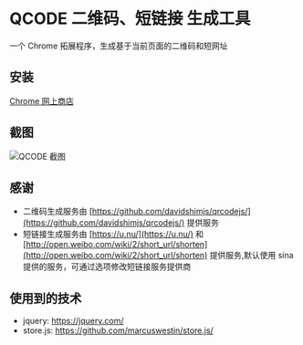 # QCODE 二维码、短链接 生成工具
一个 Chrome 拓展程序，生成基于当前页面的二维码和短网址

## 安装
[Chrome 网上商店](https://chrome.google.com/webstore/detail/qcode/aefjmcpolambjjegdnmpcblmldcoebdm/related?utm_source=InfinityNewtab)

## 截图
![QCODE 截图](https://lh3.googleusercontent.com/XWsTwT5xQ-gCTLK3com5CEtSnOQ4nPMTEj57znvnqpEaEo4JW67F-1JwnEgUGtZFt_R0_EI3eok=w640-h400-e365)

## 感谢
* 二维码生成服务由 [https://github.com/davidshimjs/qrcodejs/](https://github.com/davidshimjs/qrcodejs/) 提供服务
* 短链接生成服务由 [https://u.nu/](https://u.nu/) 和 [http://open.weibo.com/wiki/2/short_url/shorten](http://open.weibo.com/wiki/2/short_url/shorten) 提供服务,默认使用 sina 提供的服务，可通过选项修改短链接服务提供商

## 使用到的技术

* jquery: https://jquery.com/
* store.js: https://github.com/marcuswestin/store.js/
